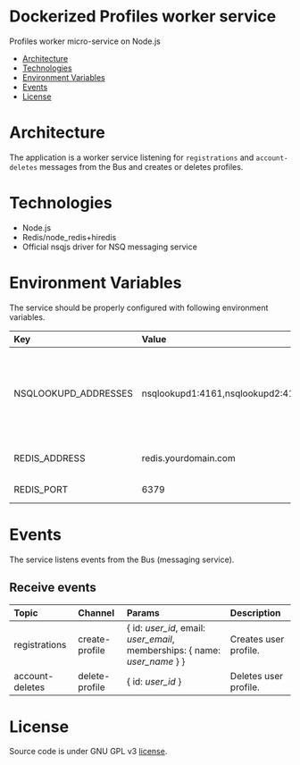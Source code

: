 # Dockerized Profiles worker service
Profiles worker micro-service on Node.js

* [Architecture](#architecture)
* [Technologies](#technologies)
* [Environment Variables](#environment-variables)
* [Events](#events)
* [License](#license)

# Architecture
The application is a worker service listening for `registrations` and `account-deletes` messages from the Bus and creates or deletes profiles.

# Technologies
* Node.js
* Redis/node_redis+hiredis
* Official nsqjs driver for NSQ messaging service

# Environment Variables
The service should be properly configured with following environment variables.

Key | Value | Description
:-- | :-- | :-- 
NSQLOOKUPD_ADDRESSES | nsqlookupd1:4161,nsqlookupd2:4161 | TCP addresses for nsqlookupd instances to read messages from.
REDIS_ADDRESS | redis.yourdomain.com | Redis server address.
REDIS_PORT | 6379 | Redis server port.

# Events
The service listens events from the Bus (messaging service).

## Receive events

Topic | Channel | Params | Description
:-- | :-- | :-- | :--
registrations | create-profile | { id: *user_id*, email: *user_email*, memberships: { name: *user_name* } } | Creates user profile.
account-deletes | delete-profile | { id: *user_id* } | Deletes user profile.

# License
Source code is under GNU GPL v3 [license](LICENSE).
